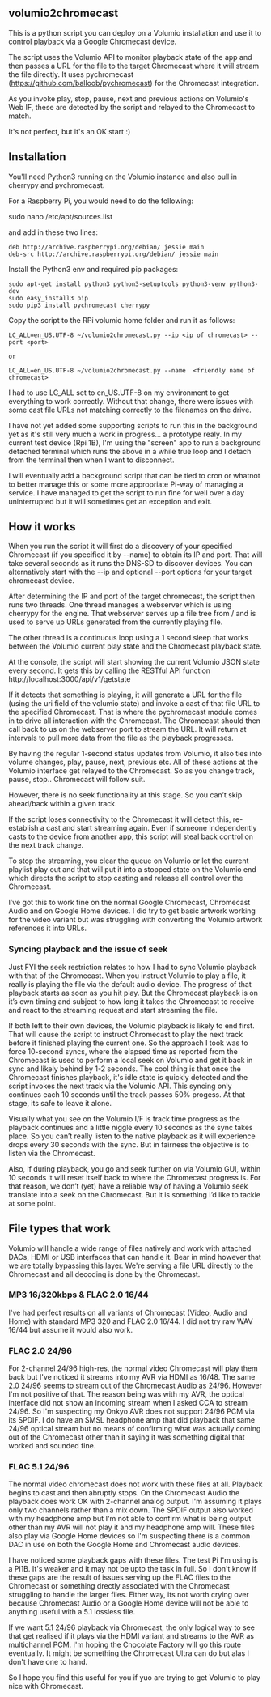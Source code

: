 ## volumio2chromecast

This is a python script you can deploy on a Volumio installation and use it to control playback via a Google Chromecast device.

The script uses the Volumio API to monitor playback state of the app and then passes a URL for the file to the target Chromecast where it will stream the file directly. It uses pychromecast (https://github.com/balloob/pychromecast) for the Chromecast integration. 

As you invoke play, stop, pause, next and previous actions on Volumio's Web IF, these are detected by the script and relayed to the Chromecast to match. 

It's not perfect, but it's an OK start :)


## Installation

You'll need Python3 running on the Volumio instance and also pull in cherrypy and pychromecast. 

For a Raspberry Pi, you would need to do the following:

sudo nano /etc/apt/sources.list

and add in these two lines:
```
deb http://archive.raspberrypi.org/debian/ jessie main
deb-src http://archive.raspberrypi.org/debian/ jessie main
```

Install the Python3 env and required pip packages:
```
sudo apt-get install python3 python3-setuptools python3-venv python3-dev
sudo easy_install3 pip
sudo pip3 install pychromecast cherrypy
```

Copy the script to the RPi volumio home folder and run it as follows:
```
LC_ALL=en_US.UTF-8 ~/volumio2chromecast.py --ip <ip of chromecast> --port <port>

or

LC_ALL=en_US.UTF-8 ~/volumio2chromecast.py --name  <friendly name of chromecast> 
```

I had to use LC_ALL set to en_US.UTF-8 on my environment to get everything to work correctly. Without that change, there were issues with some cast file URLs not matching correctly to the filenames on the drive. 

I have not yet added some supporting scripts to run this in the background yet as it's still very much a work in progress... a prototype realy. In my current test device (Rpi 1B), I'm using the "screen" app to run a background detached terminal which runs the above in a while true loop and I detach from the terminal then when I want to disconnect. 

I will eventually add a background script that can be tied to cron or whatnot to better manage this or some more appropriate Pi-way of managing a service. I have managed to get the script to run fine for well over a day uninterrupted but it will sometimes get an exception and exit. 

## How it works
When you run the script it will first do a discovery of your specified Chromecast (if you specified it by --name) to obtain its IP and port. That will take several seconds as it runs the DNS-SD to discover devices. You can alternatively start with the --ip and optional --port options for your target chromecast device.

After determining the IP and port of the target chromecast, the script then runs two threads. One thread manages a webserver which is using cherrypy for the engine. That webserver serves up a file tree from / and is used to serve up URLs generated from the currently playing file.

The other thread is a continuous loop using a 1 second sleep that works between the Volumio current play state and the Chromecast playback state. 

At the console, the script will start showing the current Volumio JSON state every second. It gets this by calling the RESTful API function http://localhost:3000/api/v1/getstate

If it detects that something is playing, it will generate a URL for the file (using the uri field of the volumio state) and invoke a cast of that file URL to the specified Chromecast. That is where the pychromecast module comes in to drive all interaction with the Chromecast. The Chromecast should then call back to us on the webserver port to stream the URL. It will return at intervals to pull more data from the file as the playback progresses.

By having the regular 1-second status updates from Volumio, it also ties into volume changes, play, pause, next, previous etc. All of these actions at the Volumio interface get relayed to the Chromecast. So as you change track, pause, stop.. Chromecast will follow suit. 

However, there is no seek functionality at this stage. So you can’t skip ahead/back within a given track. 

If the script loses connectivity to the Chromecast it will detect this, re-establish a cast and start streaming again. Even if someone independently casts to the device from another app, this script will steal back control on the next track change. 

To stop the streaming, you clear the queue on Volumio or let the current playlist play out and that will put it into a stopped state on the Volumio end which directs the script to stop casting and release all control over the Chromecast.

I’ve got this to work fine on the normal Google Chromecast, Chromecast Audio and on Google Home devices. I did try to get basic artwork working for the video variant but was struggling with converting the Volumio artwork references it into URLs. 

### Syncing playback and the issue of seek
Just FYI the seek restriction relates to how I had to sync Volumio playback with that of the Chromecast. When you instruct Volumio to play a file, it really is playing the file via the default audio device. The progress of that playback starts as soon as you hit play. But the Chromecast playback is on it’s own timing and subject to how long it takes the Chromecast to receive and react to the streaming request and start streaming the file. 

If both left to their own devices, the Volumio playback is likely to end first. That will cause the script to instruct Chromecast to play the next track before it finished playing the current one. So the approach I took was to force 10-second syncs, where the elapsed time as reported from the Chromecast is used to perform a local seek on Volumio and get it back in sync and likely behind by 1-2 seconds. The cool thing is that once the Chromecast finishes playback, it's idle state is quickly detected and the script invokes the next track via the Volumio API. This syncing only continues each 10 seconds until the track passes 50% progess. At that stage, its safe to leave it alone.

Visually what you see on the Volumio I/F is track time progress as the playback continues and a little niggle every 10 seconds as the sync takes place. So you can’t really listen to the native playback as it will experience drops every 30 seconds with the sync. But in fairness the objective is to listen via the Chromecast.

Also, if during playback, you go and seek further on via Volumio GUI, within 10 seconds it will reset itself back to where the Chromecast progress is. For that reason, we don’t (yet) have a reliable way of having a Volumio seek translate into a seek on the Chromecast. But it is something I’d like to tackle at some point.

## File types that work
Volumio will handle a wide range of files natively and work with attached DACs, HDMI or USB interfaces that can handle it. Bear in mind however that we are totally bypassing this layer. We're serving a file URL directly to the Chromecast and all decoding is done by the Chromecast.

### MP3 16/320kbps & FLAC 2.0 16/44
I've had perfect results on all variants of Chromecast (Video, Audio and Home) with standard MP3 320 and FLAC 2.0 16/44. I did not try raw WAV 16/44 but assume it would also work.

### FLAC 2.0 24/96
For 2-channel 24/96 high-res, the normal video Chromecast will play them back but I've noticed it streams into my AVR via HDMI as 16/48. The same 2.0 24/96 seems to stream out of the Chromecast Audio as 24/96. However I'm not positive of that. The reason being was with my AVR, the optical interface did not show an incoming stream when I asked CCA to stream 24/96. So I'm suspecting my Onkyo AVR does not support 24/96 PCM via its SPDIF. I do have an SMSL headphone amp that did playback that same 24/96 optical stream but no means of confirming what was actually coming out of the Chromecast other than it saying it was something digital that worked and sounded fine.

### FLAC 5.1 24/96
The normal video chromecast does not work with these files at all. Playback begins to cast and then abruptly stops. On the Chromecast Audio the playback does work OK with 2-channel analog output. I'm assuming it plays only two channels rather than a mix down. The SPDIF output also worked with my headphone amp but I'm not able to confirm what is being output other than my AVR will not play it and my headphone amp will. These files also play via Google Home devices so I'm suspecting there is a common DAC in use on both the Google Home and Chromecast audio devices. 

I have noticed some playback gaps with these files. The test Pi I'm using is a Pi1B. It's weaker and it may not be upto the task in full. So I don't know if these gaps are the result of issues serving up the FLAC files to the Chromecast or something drectly associated with the Chromecast struggling to handle the larger files. Either way, its not worth crying over because Chromecast Audio or a Google Home device will not be able to anything useful with a 5.1 lossless file. 

If we want 5.1 24/96 playback via Chromecast, the only logical way to see that get realised if it plays via the HDMI variant and streams to the AVR as multichannel PCM. I'm hoping the Chocolate Factory will go this route eventually. It might be something the Chromecast Ultra can do but alas I don't have one to hand.

So I hope you find this useful for you if yuo are trying to get Volumio to play nice with Chromecast. 
